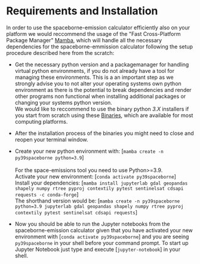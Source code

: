 #  Requirements and Installation

In order to use the spaceborne-emission calculator efficiently also on your platform we would reccommend the usage of the "Fast Cross-Platform Package Manager" [Mamba](https://github.com/mamba-org/mamba), which will handle all the necessary dependencies for the spaceborne-emmission calculator following the setup procedure described here from the scratch:

* Get the necessary python version and a packagemanager for handling virtual python environments, if you do not already have a tool for managing these environments. This is a an important step as we strongly advise you to not alter your operating systems own python environment as there is the potential to break dependencies and render other programs non functional when installing additional packages or changing your systems python version.</br>
We would like to reccommend to use the binary python _3.X_ installers if you start from scratch using these [Binaries](https://github.com/conda-forge/miniforge#mambaforge), which are available for most computing platforms. 


* After the installation process of the binaries you might need to close and reopen your terminal window.


* Create your new python environment with: [`mamba create -n py39spaceborne python=3.9`] </br>   
For the space-emissions tool you need to use Python>=3.9.</br>
Activate your new environment: [`conda activate py39spaceborne`] </br>
Install your dependencies: [`mamba install jupyterlab gdal geopandas shapely numpy rtree pyproj contextily pytest sentinelsat cdsapi requests -c conda-forge`] </br>
The shorthand version would be: [`mamba create -n py39spaceborne python=3.9 jupyterlab gdal geopandas shapely numpy rtree pyproj contextily pytest sentinelsat cdsapi requests`]


* Now you should be able to run the Jupyter notebooks from the spaceborne-emission calculator given that you have activated your new environment with [`conda activate py39spaceborne`] and you are seeing `py39spaceborne` in your shell before your command prompt. To start up Jupyter Notebook just type and execute [`jupyter-notebook`] in your shell.
